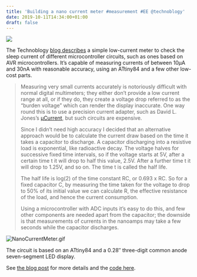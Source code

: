 ```yaml
---
title: 'Building a nano current meter #measurement #EE @technoblogy'
date: 2019-10-11T14:34:00+01:00
draft: false
---
```


![](https://cdn-blog.adafruit.com/uploads/2019/10/Untitled-45.png)

The Technoblogy [blog describes](http://www.technoblogy.com/show?2S67) a simple low-current meter to check the sleep current of different microcontroller circuits, such as ones based on AVR microcontrollers. It’s capable of measuring currents of between 10µA and 30nA with reasonable accuracy, using an ATtiny84 and a few other low-cost parts.

> Measuring very small currents accurately is notoriously difficult with normal digital multimeters; they either don’t provide a low current range at all, or if they do, they create a voltage drop referred to as the “burden voltage” which can render the display inaccurate. One way round this is to use a precision current adapter, such as David L. Jones’s [µCurrent](http://alternatezone.com/electronics/ucurrent/uCurrentArticle.pdf), but such circuits are expensive.
> 
> Since I didn’t need high accuracy I decided that an alternative approach would be to calculate the current draw based on the time it takes a capacitor to discharge. A capacitor discharging into a resistive load is exponential, like radioactive decay. The voltage halves for successive fixed time intervals, so if the voltage starts at 5V, after a certain time t it will drop to half this value, 2.5V. After a further time t it will drop to 1.25V, and so on. The time t is called the half life.
> 
> The half life is log(2) of the time constant RC, or 0.693 x RC. So for a fixed capacitor C, by measuring the time taken for the voltage to drop to 50% of its initial value we can calculate R, the effective resistance of the load, and hence the current consumption.
> 
> Using a microcontroller with ADC inputs it’s easy to do this, and few other components are needed apart from the capacitor; the downside is that measurements of currents in the nanoamps may take a few seconds while the capacitor discharges.

![NanoCurrentMeter.gif](http://www.technoblogy.com/pictures/kvm/nanocurrentmeter.gif)

The circuit is based on an ATtiny84 and a 0.28″ three-digit common anode seven-segment LED display.

See [the blog post](http://www.technoblogy.com/show?2S67) for more details and the [code here](http://www.technoblogy.com/list?2SOK).